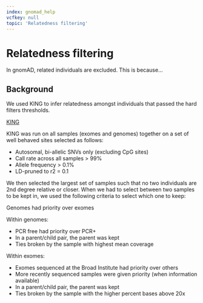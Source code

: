 ```yaml
---
index: gnomad_help
vcfkey: null
topic: 'Relatedness filtering'
---
```


# Relatedness filtering

In gnomAD, related individuals are excluded. This is because...

## Background

We used KING to infer relatedness amongst individuals that passed the hard filters thresholds.

[KING](http://people.virginia.edu/~wc9c/KING/)

KING was run on all samples (exomes and genomes) together on a set of well behaved sites selected as follows:

+ Autosomal, bi-allelic SNVs only (excluding CpG sites)
+ Call rate across all samples > 99%
+ Allele frequency > 0.1%
+ LD-pruned to r2 = 0.1

We then selected the largest set of samples such that no two individuals are 2nd degree relative or closer. When we had to select between two samples to be kept in, we used the following criteria to select which one to keep:

Genomes had priority over exomes

Within genomes:

+ PCR free had priority over PCR+
+ In a parent/child pair, the parent was kept
+ Ties broken by the sample with highest mean coverage

Within exomes:

+ Exomes sequenced at the Broad Institute had priority over others
+ More recently sequenced samples were given priority (when information available)
+ In a parent/child pair, the parent was kept
+ Ties broken by the sample with the higher percent bases above 20x

